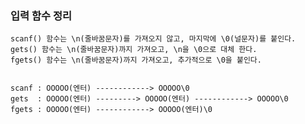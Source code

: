 ### 입력 함수 정리

    scanf() 함수는 \n(줄바꿈문자)를 가져오지 않고, 마지막에 \0(널문자)를 붙인다.
    gets() 함수는 \n(줄바꿈문자)까지 가져오고, \n을 \0으로 대체 한다.
    fgets() 함수는 \n(줄바꿈문자)까지 가져오고, 추가적으로 \0을 붙인다.

    
    scanf : OOOOO(엔터) ------------> OOOOO\0
    gets  : OOOOO(엔터) ---------> OOOOO(엔터) ------------> OOOOO\0
    fgets : OOOOO(엔터) ------------> OOOOO(엔터)\0
